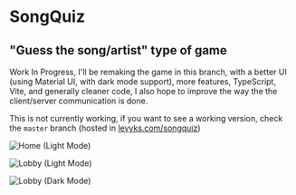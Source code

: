 # SongQuiz

## "Guess the song/artist" type of game

Work In Progress, I'll be remaking the game in this branch, with a better UI (using Material UI, with dark mode support), more features, TypeScript, Vite, and generally cleaner code, I also hope to improve the way the the client/server communication is done.

This is not currently working, if you want to see a working version, check the `master` branch (hosted in [levyks.com/songquiz](https://levyks.com/songquiz))

![Home (Light Mode)](https://i.imgur.com/79nh92P.png)

![Lobby (Light Mode)](https://i.imgur.com/O43Q90u.png)

![Lobby (Dark Mode)](https://i.imgur.com/vEHXNLj.png)